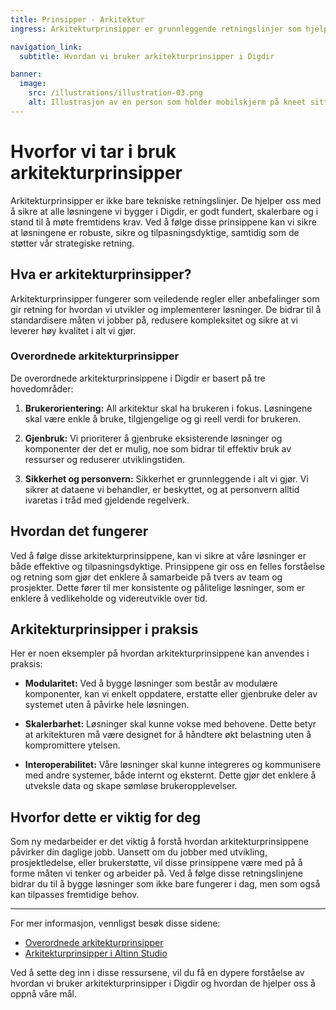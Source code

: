 ```yaml
---
title: Prinsipper - Arkitektur
ingress: Arkitekturprinsipper er grunnleggende retningslinjer som hjelper oss å bygge robuste, skalerbare og bærekraftige løsninger.

navigation_link:
  subtitle: Hvordan vi bruker arkitekturprinsipper i Digdir

banner:
  image:
    src: /illustrations/illustration-03.png
    alt: Illustrasjon av en person som holder mobilskjerm på kneet sitt
---
```


# Hvorfor vi tar i bruk arkitekturprinsipper

Arkitekturprinsipper er ikke bare tekniske retningslinjer. De hjelper oss med å sikre at alle løsningene vi bygger i Digdir, er godt fundert, skalerbare og i stand til å møte fremtidens krav. Ved å følge disse prinsippene kan vi sikre at løsningene er robuste, sikre og tilpasningsdyktige, samtidig som de støtter vår strategiske retning.

## Hva er arkitekturprinsipper?

Arkitekturprinsipper fungerer som veiledende regler eller anbefalinger som gir retning for hvordan vi utvikler og implementerer løsninger. De bidrar til å standardisere måten vi jobber på, redusere kompleksitet og sikre at vi leverer høy kvalitet i alt vi gjør.

### Overordnede arkitekturprinsipper

De overordnede arkitekturprinsippene i Digdir er basert på tre hovedområder:

1. **Brukerorientering:** All arkitektur skal ha brukeren i fokus. Løsningene skal være enkle å bruke, tilgjengelige og gi reell verdi for brukeren.

2. **Gjenbruk:** Vi prioriterer å gjenbruke eksisterende løsninger og komponenter der det er mulig, noe som bidrar til effektiv bruk av ressurser og reduserer utviklingstiden.

3. **Sikkerhet og personvern:** Sikkerhet er grunnleggende i alt vi gjør. Vi sikrer at dataene vi behandler, er beskyttet, og at personvern alltid ivaretas i tråd med gjeldende regelverk.

## Hvordan det fungerer

Ved å følge disse arkitekturprinsippene, kan vi sikre at våre løsninger er både effektive og tilpasningsdyktige. Prinsippene gir oss en felles forståelse og retning som gjør det enklere å samarbeide på tvers av team og prosjekter. Dette fører til mer konsistente og pålitelige løsninger, som er enklere å vedlikeholde og videreutvikle over tid.

## Arkitekturprinsipper i praksis

Her er noen eksempler på hvordan arkitekturprinsippene kan anvendes i praksis:

- **Modularitet:** Ved å bygge løsninger som består av modulære komponenter, kan vi enkelt oppdatere, erstatte eller gjenbruke deler av systemet uten å påvirke hele løsningen.

- **Skalerbarhet:** Løsninger skal kunne vokse med behovene. Dette betyr at arkitekturen må være designet for å håndtere økt belastning uten å kompromittere ytelsen.

- **Interoperabilitet:** Våre løsninger skal kunne integreres og kommunisere med andre systemer, både internt og eksternt. Dette gjør det enklere å utveksle data og skape sømløse brukeropplevelser.

## Hvorfor dette er viktig for deg

Som ny medarbeider er det viktig å forstå hvordan arkitekturprinsippene påvirker din daglige jobb. Uansett om du jobber med utvikling, prosjektledelse, eller brukerstøtte, vil disse prinsippene være med på å forme måten vi tenker og arbeider på. Ved å følge disse retningslinjene bidrar du til å bygge løsninger som ikke bare fungerer i dag, men som også kan tilpasses fremtidige behov.

---

For mer informasjon, vennligst besøk disse sidene:

- [Overordnede arkitekturprinsipper](https://www.digdir.no/digital-samhandling/overordnede-arkitekturprinsipper/1065)
- [Arkitekturprinsipper i Altinn Studio](https://docs.altinn.studio/principles)

Ved å sette deg inn i disse ressursene, vil du få en dypere forståelse av hvordan vi bruker arkitekturprinsipper i Digdir og hvordan de hjelper oss å oppnå våre mål.
